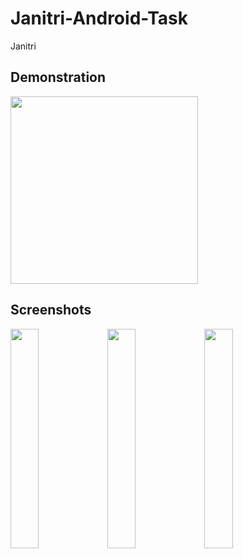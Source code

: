 # Janitri-Android-Task

Janitri 

## Demonstration

<img src="https://github.com/shreyxnsh/Tiimi/blob/master/tiimi_gif.gif" width="300">

## Screenshots

<img src="https://github-production-user-asset-6210df.s3.amazonaws.com/88729972/248889089-36f88a96-c6be-4eee-a277-7c4c430060f5.jpg" width="30%"></img> 
<img src="https://user-images.githubusercontent.com/88729972/216106164-043e2496-57fa-49cf-839e-f3ae5184e65e.png" width="30%"></img> 
<img src="https://user-images.githubusercontent.com/88729972/216106167-dc2d89a3-006c-4469-8489-d74a4bc8b61c.png" width="30%"></img> 
